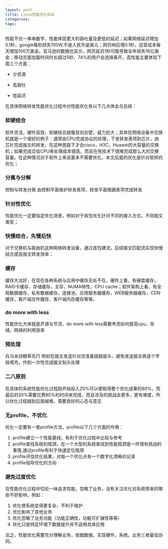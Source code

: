 ```yaml
---
layout: post
title: Linux性能优化杂谈
categories:
tags:
---
```

<p>性能不仅一串串数字，性能体现更大的吞吐量及更低的延迟；如果网络延迟增加0.1秒，google每秒损失100W,不是人民币是美元；网页响应慢0.1秒，运营成本每天增加100万美金。亚马逊的数据也显示，网页延迟1秒可能导致全年损失16亿美金；移动页面加载时间时长超过5秒，74%的用户会选择离开，高性能主要体现下面三个方面：</p>

- 少资源

- 高吞吐

- 低延迟

在具体网络转发性能优化过程中对性能优化有以下几点体会与总结：


###  软硬结合 
软件灵活，硬件高效，软硬结合就像双剑合壁，威力巨大；具体在网络设备中交换机就是一个很好的例子：通常由CPU完成协议的处理，下发转发表项到芯片，由芯片完成报文的转发，在这种思路下才会cisco，H3C，Huawei的大容量的交换机；如果完成交给CPU来处理成本很高，而且在有技术下很难完成那么大的交换容量。在这种情况对于软件上来说基本不需要优化，本文后面的优化是针对软转的优化； 
### 分离与分解 
控制与转发分离 由控制平面维护转发表项，转发平面根据表项完成转发
### 针对性优化 
性能优化一定要指定优化场景，例如对于收包优化针对不同的接入方式，不同报文类型；
### 快慢结合，先慢后快
对于交换机与路由机这种网络转发设备，通过首包建流，后续报文匹配流实现快慢结合提高报文转发效率；

### 缓存
缓存大法好，在现在各种系统与应用中缓存无处不在，硬件上看，有硬盘缓存，RAID卡缓存，存储缓存，主存，NUMA特性，CPU cache；软件架构上看，有全局数据缓存，私有数据缓存，连接池，应用服务器缓存，WEB服务器缓存，CDN缓存，客户端文件缓存，客户端内存缓存等等。

### do more with less 
性能优化大体就是开源与节流，do more with less需要考虑如何提高cpu，存储，网络的利用效率

### 预处理
兵马未动粮草先行 例如在报文发送针对流准备链路层头，避免发送报文再逐个字段填充，作到一次性完成报文贴头处理
### 二八原则
在具体的系统性能优化过程刚开始投入20%可以使取得整个优化成果的80%，而最后的20%需要花费80%的时间来完成，而且涉及的挑战会更多，更有难度，所以优化过程越到后面越难，需要良好的心态与意志
### 无profile，不优化
优化一定要有一套profile方法，profile以下几个方面的作用：

1. profile建立一个性能基线，有利于优化过程中比较与参考
2. profile查找系统的瓶颈，在一个大型的系统查找到性能瓶颈是一件很有挑战的事情,通过profile有利于快速定位瓶颈
3. profile评估优化结果，对每一个优化点有一个数字化清晰的记录
4. profile指导优化的方向

### 避免过度优化
在性能优化过程中切忌一味追求性能，忽略了业务，没有关注优化对系统带来的哪些不好影响，例如：

1. 优化使系统变得更复杂，不利于维护
2. 优化影响了其他业务
3. 优化忽略了业务功能（功能正确性，功能可扩展性等等）
4. 优化只是特定环境下数据提升并不适用具体应用

总之，性能优化需要充分理解业务，依据数据，实现硬件，系统，业务三者最佳协同。

